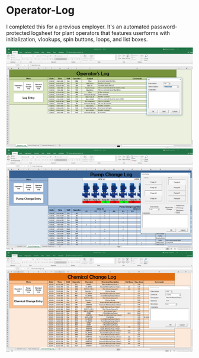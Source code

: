 # Operator-Log

I completed this for a previous employer. It's an automated password-protected logsheet for plant operators that features userforms with initialization, vlookups, spin buttons, loops, and list boxes.

<img src="/Pics/OperatorLog.png">
<img src="/Pics/PumpChange.png">
<img src="/Pics/ChemicalChange.png">
